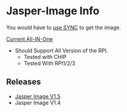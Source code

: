 # Jasper-Image Info

You would have to [use SYNC](../../how/Using-SYNC-to-get-the-Image.md) to get the image.

[Current All-IN-One](https://link.getsync.com/#f=Jasper-All-IN-ONE&sz=14E8&t=2&s=MG2GR2EHPJQIX5UMYH6WYDO4PUHO2C7UTDISYTKVJ7OXGPFCW5TQ&i=CS7L3WXHJWY6TAKCWMIMGASZWAMUPG3M6&v=2.3)
  * Should Support All Version of the RPI.
    * Tested with CHIP
    * Tested With RPI1/2/3

## Releases
* [Jasper Image V1.5](v1.5/README.md)
* Jasper Image V1.4
